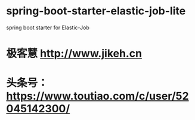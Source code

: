 # spring-boot-starter-elastic-job-lite
spring boot starter for Elastic-Job

# 极客慧 http://www.jikeh.cn

# 头条号：https://www.toutiao.com/c/user/52045142300/


